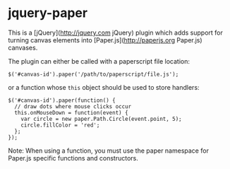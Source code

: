 jquery-paper
============

This is a [jQuery](http://jquery.com jQuery) plugin which adds support for
turning canvas elements into [Paper.js](http://paperjs.org Paper.js) canvases.

The plugin can either be called with a paperscript file location:

    $('#canvas-id').paper('/path/to/paperscript/file.js');

or a function whose `this` object should be used to store handlers:

    $('#canvas-id').paper(function() {
      // draw dots where mouse clicks occur
      this.onMouseDown = function(event) {
        var circle = new paper.Path.Circle(event.point, 5);
        circle.fillColor = 'red';
      };
    });

Note: When using a function, you must use the paper namespace for Paper.js
specific functions and constructors.

